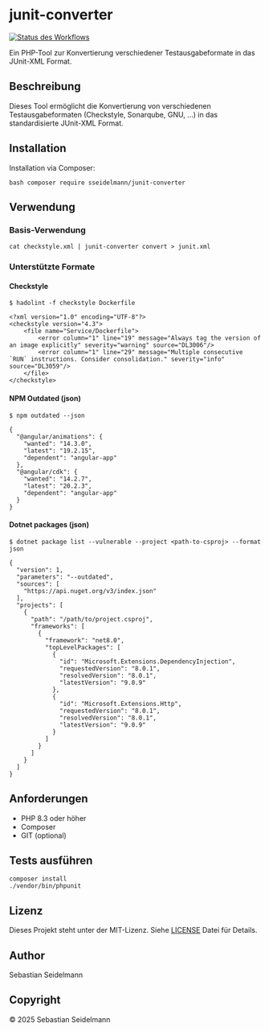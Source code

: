 # junit-converter

[![Status des Workflows](https://img.shields.io/github/actions/workflow/status/sseidelmann/junit-converter/main.yml?branch=main)](https://github.com/sseidelmann/junit-converter/actions)

Ein PHP-Tool zur Konvertierung verschiedener Testausgabeformate in das JUnit-XML Format.

## Beschreibung

Dieses Tool ermöglicht die Konvertierung von verschiedenen Testausgabeformaten (Checkstyle, Sonarqube, GNU, ...) in das standardisierte JUnit-XML Format.

## Installation

Installation via Composer:
```
bash composer require sseidelmann/junit-converter
``` 

## Verwendung

### Basis-Verwendung
```
cat checkstyle.xml | junit-converter convert > junit.xml
``` 

### Unterstützte Formate

#### Checkstyle
```
$ hadolint -f checkstyle Dockerfile

<?xml version="1.0" encoding="UTF-8"?>
<checkstyle version="4.3">
    <file name="Service/Dockerfile">
        <error column="1" line="19" message="Always tag the version of an image explicitly" severity="warning" source="DL3006"/>
        <error column="1" line="29" message="Multiple consecutive `RUN` instructions. Consider consolidation." severity="info" source="DL3059"/>
    </file>
</checkstyle>
```

#### NPM Outdated (json)
```
$ npm outdated --json

{
  "@angular/animations": {
    "wanted": "14.3.0",
    "latest": "19.2.15",
    "dependent": "angular-app"
  },
  "@angular/cdk": {
    "wanted": "14.2.7",
    "latest": "20.2.3",
    "dependent": "angular-app"
  }
}
```

#### Dotnet packages (json)
```
$ dotnet package list --vulnerable --project <path-to-csproj> --format json

{
  "version": 1,
  "parameters": "--outdated",
  "sources": [
    "https://api.nuget.org/v3/index.json"
  ],
  "projects": [
    {
      "path": "/path/to/project.csproj",
      "frameworks": [
        {
          "framework": "net8.0",
          "topLevelPackages": [
            {
              "id": "Microsoft.Extensions.DependencyInjection",
              "requestedVersion": "8.0.1",
              "resolvedVersion": "8.0.1",
              "latestVersion": "9.0.9"
            },
            {
              "id": "Microsoft.Extensions.Http",
              "requestedVersion": "8.0.1",
              "resolvedVersion": "8.0.1",
              "latestVersion": "9.0.9"
            }
          ]
        }
      ]
    }
  ]
}
```

## Anforderungen

- PHP 8.3 oder höher
- Composer
- GIT (optional)

## Tests ausführen
```
composer install
./vendor/bin/phpunit
``` 

## Lizenz

Dieses Projekt steht unter der MIT-Lizenz. Siehe [LICENSE](LICENSE) Datei für Details.

## Author

Sebastian Seidelmann

## Copyright

© 2025 Sebastian Seidelmann
